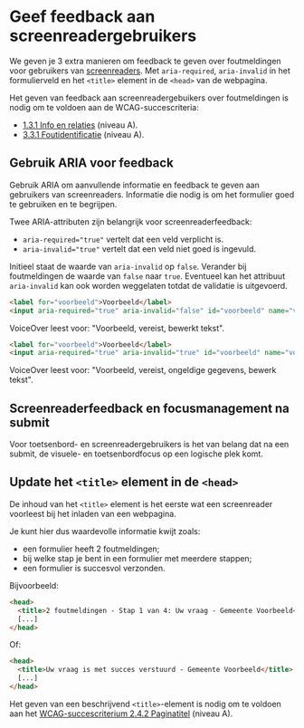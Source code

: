 <!-- @license CC0-1.0 -->

# Geef feedback aan screenreadergebruikers

We geven je 3 extra manieren om feedback te geven over foutmeldingen voor gebruikers van [screenreaders](/woordenlijst/#screenreader). Met `aria-required`, `aria-invalid` in het formulierveld en het `<title>` element in de `<head>` van de webpagina.

Het geven van feedback aan screenreadergebuikers over foutmeldingen is nodig om te voldoen aan de WCAG-succescriteria:

- [1.3.1 Info en relaties](/wcag/1.3.1) (niveau A).
- [3.3.1 Foutidentificatie](/wcag/3.3.1/) (niveau A).

## Gebruik ARIA voor feedback

Gebruik ARIA om aanvullende informatie en feedback te geven aan gebruikers van screenreaders. Informatie die nodig is om het formulier goed te gebruiken en te begrijpen.

Twee ARIA-attributen zijn belangrijk voor screenreaderfeedback:

- `aria-required="true"` vertelt dat een veld verplicht is.
- `aria-invalid="true"` vertelt dat een veld niet goed is ingevuld.

Initieel staat de waarde van `aria-invalid` op `false`. Verander bij foutmeldingen de waarde van `false` naar `true`. Eventueel kan het attribuut `aria-invalid` kan ook worden weggelaten totdat de validatie is uitgevoerd.

```html
<label for="voorbeeld">Voorbeeld</label>
<input aria-required="true" aria-invalid="false" id="voorbeeld" name="voorbeeld" type="text" />
```

VoiceOver leest voor: "Voorbeeld, vereist, bewerkt tekst".

```html
<label for="voorbeeld">Voorbeeld</label>
<input aria-required="true" aria-invalid="true" id="voorbeeld" name="voorbeeld" type="text" />
```

VoiceOver leest voor: "Voorbeeld, vereist, ongeldige gegevens, bewerk tekst".

## Screenreaderfeedback en focusmanagement na submit

Voor toetsenbord- en screenreadergebruikers is het van belang dat na een submit, de visuele- en toetsenbordfocus op een logische plek komt.

## Update het `<title>` element in de `<head>`

De inhoud van het `<title>` element is het eerste wat een screenreader voorleest bij het inladen van een webpagina.

Je kunt hier dus waardevolle informatie kwijt zoals:

- een formulier heeft 2 foutmeldingen;
- bij welke stap je bent in een formulier met meerdere stappen;
- een formulier is succesvol verzonden.

Bijvoorbeeld:

```html
<head>
  <title>2 foutmeldingen - Stap 1 van 4: Uw vraag - Gemeente Voorbeeld</title>
  [...]
</head>
```

Of:

```html
<head>
  <title>Uw vraag is met succes verstuurd - Gemeente Voorbeeld</title>
  [...]
</head>
```

Het geven van een beschrijvend `<title>`-element is nodig om te voldoen aan het [WCAG-succescriterium 2.4.2 Paginatitel](/wcag/2.4.2) (niveau A).
